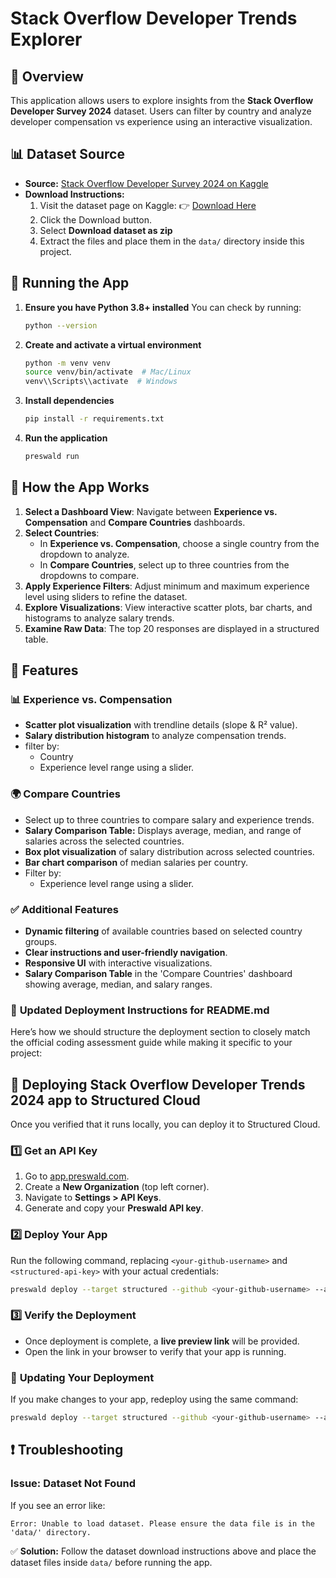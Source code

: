 # Stack Overflow Developer Trends Explorer

## 📌 Overview

This application allows users to explore insights from the **Stack Overflow Developer Survey 2024** dataset. Users can filter by country and analyze developer compensation vs experience using an interactive visualization.

## 📊 Dataset Source

- **Source:** [Stack Overflow Developer Survey 2024 on Kaggle](https://www.kaggle.com/datasets/berkayalan/stack-overflow-annual-developer-survey-2024)
- **Download Instructions:**
  1. Visit the dataset page on Kaggle:
     👉 [Download Here](https://www.kaggle.com/datasets/berkayalan/stack-overflow-annual-developer-survey-2024)
  2. Click the Download button.
  3. Select **Download dataset as zip**
  4. Extract the files and place them in the `data/` directory inside this project.

## 🚀 Running the App

1. **Ensure you have Python 3.8+ installed**
   You can check by running:
   ```bash
   python --version
   ```

2. **Create and activate a virtual environment**
   ```bash
   python -m venv venv
   source venv/bin/activate  # Mac/Linux
   venv\\Scripts\\activate  # Windows
   ```

3. **Install dependencies**
   ```bash
   pip install -r requirements.txt
   ```

4. **Run the application**
   ```bash
   preswald run
   ```

## 📖 How the App Works

1. **Select a Dashboard View**: Navigate between **Experience vs. Compensation** and **Compare Countries** dashboards.
2. **Select Countries**:
   - In **Experience vs. Compensation**, choose a single country from the dropdown to analyze.
   - In **Compare Countries**, select up to three countries from the dropdowns to compare.
3. **Apply Experience Filters**: Adjust minimum and maximum experience level using sliders to refine the dataset.
4. **Explore Visualizations**: View interactive scatter plots, bar charts, and histograms to analyze salary trends.
5. **Examine Raw Data**: The top 20 responses are displayed in a structured table.

## 🚀 Features

### 📊 Experience vs. Compensation
- **Scatter plot visualization** with trendline details (slope & R² value).
- **Salary distribution histogram** to analyze compensation trends.
- filter by:
  - Country
  - Experience level range using a slider.

### 🌍 Compare Countries
- Select up to three countries to compare salary and experience trends.
- **Salary Comparison Table:** Displays average, median, and range of salaries across the selected countries.
- **Box plot visualization** of salary distribution across selected countries.
- **Bar chart comparison** of median salaries per country.
- Filter by:
  - Experience level range using a slider.

### ✅ Additional Features
- **Dynamic filtering** of available countries based on selected country groups.
- **Clear instructions and user-friendly navigation**.
- **Responsive UI** with interactive visualizations.
- **Salary Comparison Table** in the 'Compare Countries' dashboard showing average, median, and salary ranges.

### 📌 **Updated Deployment Instructions for README.md**
Here’s how we should structure the deployment section to closely match the official coding assessment guide while making it specific to your project:

## 🚀 Deploying Stack Overflow Developer Trends 2024 app to Structured Cloud

Once you verified that it runs locally, you can deploy it to Structured Cloud.

### 1️⃣ **Get an API Key**
1. Go to [app.preswald.com](https://app.preswald.com/).
2. Create a **New Organization** (top left corner).
3. Navigate to **Settings > API Keys**.
4. Generate and copy your **Preswald API key**.

### 2️⃣ **Deploy Your App**
Run the following command, replacing `<your-github-username>` and `<structured-api-key>` with your actual credentials:

```bash
preswald deploy --target structured --github <your-github-username> --api-key <structured-api-key> hello.py
```

### 3️⃣ **Verify the Deployment**
- Once deployment is complete, a **live preview link** will be provided.
- Open the link in your browser to verify that your app is running.

### 🔄 **Updating Your Deployment**
If you make changes to your app, redeploy using the same command:
```bash
preswald deploy --target structured --github <your-github-username> --api-key <structured-api-key> hello.py
```

## ❗ Troubleshooting

### Issue: Dataset Not Found
If you see an error like:
```
Error: Unable to load dataset. Please ensure the data file is in the 'data/' directory.
```
✅ **Solution:** Follow the dataset download instructions above and place the dataset files inside `data/` before running the app.
